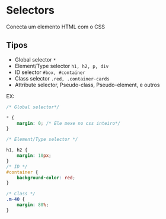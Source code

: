 # Selectors

Conecta um elemento HTML com o CSS

## Tipos

* Global selector `*`
* Element/Type selector `h1, h2, p, div`
* ID selector `#box, #container`
* Class selector `.red, .container-cards`
* Attribute selector, Pseudo-class, Pseudo-element, e outros

EX:

```css
/* Global selector*/

* {
    margin: 0; /* Ele mexe no css inteiro*/
}

/* Element/Type selector */

h1, h2 {
    margin: 10px; 
}
/* ID */
#container {
    background-color: red;
}

/* Class */
.m-40 {
    margin: 80%;
}


```